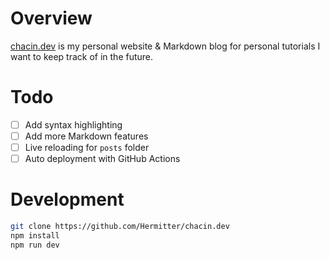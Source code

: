 # Overview
[chacin.dev](https://chacin.dev) is my personal website & Markdown blog for personal tutorials I want to keep track of in the future.

# Todo
- [ ] Add syntax highlighting
- [ ] Add more Markdown features
- [ ] Live reloading for `posts` folder
- [ ] Auto deployment with GitHub Actions

# Development
```bash
git clone https://github.com/Hermitter/chacin.dev
npm install
npm run dev
```
